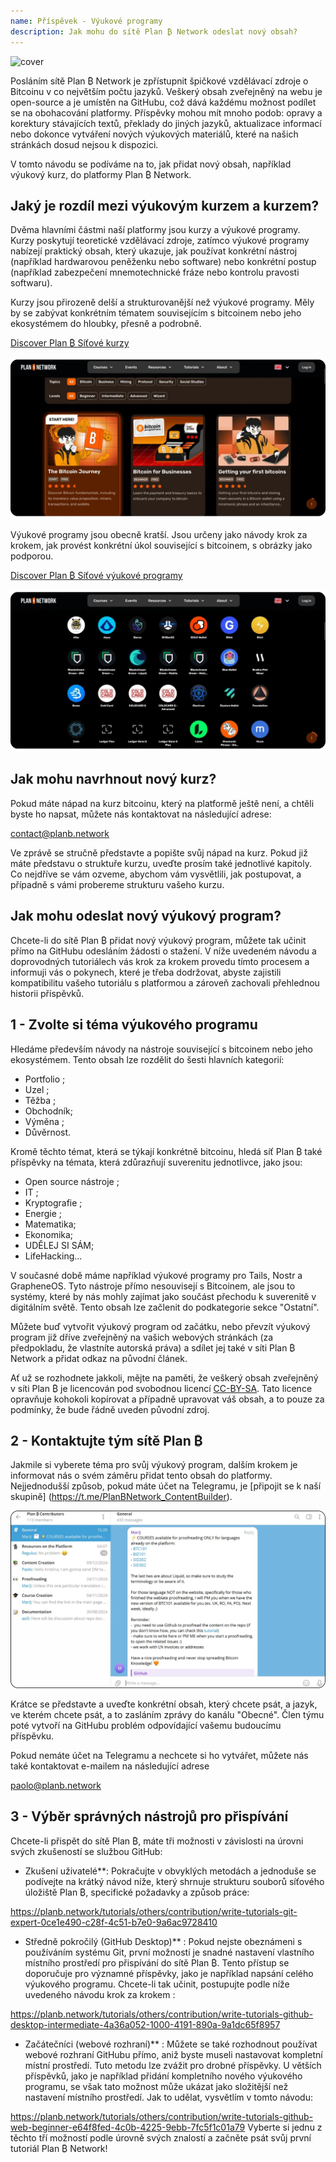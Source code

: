 ```yaml
---
name: Příspěvek - Výukové programy
description: Jak mohu do sítě Plan ₿ Network odeslat nový obsah?
---
```

![cover](assets/cover.webp)

Posláním sítě Plan ₿ Network je zpřístupnit špičkové vzdělávací zdroje o Bitcoinu v co největším počtu jazyků. Veškerý obsah zveřejněný na webu je open-source a je umístěn na GitHubu, což dává každému možnost podílet se na obohacování platformy. Příspěvky mohou mít mnoho podob: opravy a korektury stávajících textů, překlady do jiných jazyků, aktualizace informací nebo dokonce vytváření nových výukových materiálů, které na našich stránkách dosud nejsou k dispozici.

V tomto návodu se podíváme na to, jak přidat nový obsah, například výukový kurz, do platformy Plan ₿ Network.

## Jaký je rozdíl mezi výukovým kurzem a kurzem?

Dvěma hlavními částmi naší platformy jsou kurzy a výukové programy. Kurzy poskytují teoretické vzdělávací zdroje, zatímco výukové programy nabízejí praktický obsah, který ukazuje, jak používat konkrétní nástroj (například hardwarovou peněženku nebo software) nebo konkrétní postup (například zabezpečení mnemotechnické fráze nebo kontrolu pravosti softwaru).

Kurzy jsou přirozeně delší a strukturovanější než výukové programy. Měly by se zabývat konkrétním tématem souvisejícím s bitcoinem nebo jeho ekosystémem do hloubky, přesně a podrobně.

[Discover Plan ₿ Síťové kurzy](https://planb.network/courses)

![TUTO](assets/fr/37.webp)

Výukové programy jsou obecně kratší. Jsou určeny jako návody krok za krokem, jak provést konkrétní úkol související s bitcoinem, s obrázky jako podporou.

[Discover Plan ₿ Síťové výukové programy](https://planb.network/tutorials)

![TUTO](assets/fr/38.webp)

## Jak mohu navrhnout nový kurz?

Pokud máte nápad na kurz bitcoinu, který na platformě ještě není, a chtěli byste ho napsat, můžete nás kontaktovat na následující adrese:

contact@planb.network

Ve zprávě se stručně představte a popište svůj nápad na kurz. Pokud již máte představu o struktuře kurzu, uveďte prosím také jednotlivé kapitoly. Co nejdříve se vám ozveme, abychom vám vysvětlili, jak postupovat, a případně s vámi probereme strukturu vašeho kurzu.

## Jak mohu odeslat nový výukový program?

Chcete-li do sítě Plan ₿ přidat nový výukový program, můžete tak učinit přímo na GitHubu odesláním žádosti o stažení. V níže uvedeném návodu a doprovodných tutoriálech vás krok za krokem provedu tímto procesem a informuji vás o pokynech, které je třeba dodržovat, abyste zajistili kompatibilitu vašeho tutoriálu s platformou a zároveň zachovali přehlednou historii příspěvků.

## 1 - Zvolte si téma výukového programu

Hledáme především návody na nástroje související s bitcoinem nebo jeho ekosystémem. Tento obsah lze rozdělit do šesti hlavních kategorií:


- Portfolio ;
- Uzel ;
- Těžba ;
- Obchodník;
- Výměna ;
- Důvěrnost.

Kromě těchto témat, která se týkají konkrétně bitcoinu, hledá síť Plan ₿ také příspěvky na témata, která zdůrazňují suverenitu jednotlivce, jako jsou:


- Open source nástroje ;
- IT ;
- Kryptografie ;
- Energie ;
- Matematika;
- Ekonomika;
- UDĚLEJ SI SÁM;
- LifeHacking...

V současné době máme například výukové programy pro Tails, Nostr a GrapheneOS. Tyto nástroje přímo nesouvisejí s Bitcoinem, ale jsou to systémy, které by nás mohly zajímat jako součást přechodu k suverenitě v digitálním světě. Tento obsah lze začlenit do podkategorie sekce "Ostatní".

Můžete buď vytvořit výukový program od začátku, nebo převzít výukový program již dříve zveřejněný na vašich webových stránkách (za předpokladu, že vlastníte autorská práva) a sdílet jej také v síti Plan ₿ Network a přidat odkaz na původní článek.

Ať už se rozhodnete jakkoli, mějte na paměti, že veškerý obsah zveřejněný v síti Plan ₿ je licencován pod svobodnou licencí [CC-BY-SA](https://creativecommons.org/licenses/by-sa/4.0/). Tato licence opravňuje kohokoli kopírovat a případně upravovat váš obsah, a to pouze za podmínky, že bude řádně uveden původní zdroj.

## 2 - Kontaktujte tým sítě Plan ₿

Jakmile si vyberete téma pro svůj výukový program, dalším krokem je informovat nás o svém záměru přidat tento obsah do platformy. Nejjednodušší způsob, pokud máte účet na Telegramu, je [připojit se k naší skupině] (https://t.me/PlanBNetwork_ContentBuilder).

![TUTO](assets/fr/39.webp)

Krátce se představte a uveďte konkrétní obsah, který chcete psát, a jazyk, ve kterém chcete psát, a to zasláním zprávy do kanálu "Obecné". Člen týmu poté vytvoří na GitHubu problém odpovídající vašemu budoucímu příspěvku.

Pokud nemáte účet na Telegramu a nechcete si ho vytvářet, můžete nás také kontaktovat e-mailem na následující adrese

paolo@planb.network

## 3 - Výběr správných nástrojů pro přispívání

Chcete-li přispět do sítě Plan ₿, máte tři možnosti v závislosti na úrovni svých zkušeností se službou GitHub:


- Zkušení uživatelé**: Pokračujte v obvyklých metodách a jednoduše se podívejte na krátký návod níže, který shrnuje strukturu souborů síťového úložiště Plan ₿, specifické požadavky a způsob práce:

https://planb.network/tutorials/others/contribution/write-tutorials-git-expert-0ce1e490-c28f-4c51-b7e0-9a6ac9728410

- Středně pokročilý (GitHub Desktop)** : Pokud nejste obeznámeni s používáním systému Git, první možností je snadné nastavení vlastního místního prostředí pro přispívání do sítě Plan ₿. Tento přístup se doporučuje pro významné příspěvky, jako je například napsání celého výukového programu. Chcete-li tak učinit, postupujte podle níže uvedeného návodu krok za krokem :

https://planb.network/tutorials/others/contribution/write-tutorials-github-desktop-intermediate-4a36a052-1000-4191-890a-9a1dc65f8957

- Začátečníci (webové rozhraní)** : Můžete se také rozhodnout používat webové rozhraní GitHubu přímo, aniž byste museli nastavovat kompletní místní prostředí. Tuto metodu lze zvážit pro drobné příspěvky. U větších příspěvků, jako je například přidání kompletního nového výukového programu, se však tato možnost může ukázat jako složitější než nastavení místního prostředí. Jak to udělat, vysvětlím v tomto návodu:

https://planb.network/tutorials/others/contribution/write-tutorials-github-web-beginner-e64f8fed-4c0b-4225-9ebb-7fc5f1c01a79
Vyberte si jednu z těchto tří možností podle úrovně svých znalostí a začněte psát svůj první tutoriál Plan ₿ Network!